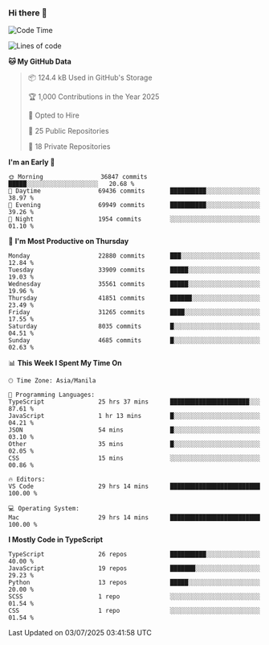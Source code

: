 ### Hi there 👋

<!--START_SECTION:waka-->
![Code Time](http://img.shields.io/badge/Code%20Time-1%2C901%20hrs%2043%20mins-blue)

![Lines of code](https://img.shields.io/badge/From%20Hello%20World%20I%27ve%20Written-67.8%20million%20lines%20of%20code-blue)

**🐱 My GitHub Data** 

> 📦 124.4 kB Used in GitHub's Storage 
 > 
> 🏆 1,000 Contributions in the Year 2025
 > 
> 💼 Opted to Hire
 > 
> 📜 25 Public Repositories 
 > 
> 🔑 18 Private Repositories 
 > 
**I'm an Early 🐤** 

```text
🌞 Morning                36847 commits       █████░░░░░░░░░░░░░░░░░░░░   20.68 % 
🌆 Daytime                69436 commits       ██████████░░░░░░░░░░░░░░░   38.97 % 
🌃 Evening                69949 commits       ██████████░░░░░░░░░░░░░░░   39.26 % 
🌙 Night                  1954 commits        ░░░░░░░░░░░░░░░░░░░░░░░░░   01.10 % 
```
📅 **I'm Most Productive on Thursday** 

```text
Monday                   22880 commits       ███░░░░░░░░░░░░░░░░░░░░░░   12.84 % 
Tuesday                  33909 commits       █████░░░░░░░░░░░░░░░░░░░░   19.03 % 
Wednesday                35561 commits       █████░░░░░░░░░░░░░░░░░░░░   19.96 % 
Thursday                 41851 commits       ██████░░░░░░░░░░░░░░░░░░░   23.49 % 
Friday                   31265 commits       ████░░░░░░░░░░░░░░░░░░░░░   17.55 % 
Saturday                 8035 commits        █░░░░░░░░░░░░░░░░░░░░░░░░   04.51 % 
Sunday                   4685 commits        █░░░░░░░░░░░░░░░░░░░░░░░░   02.63 % 
```


📊 **This Week I Spent My Time On** 

```text
🕑︎ Time Zone: Asia/Manila

💬 Programming Languages: 
TypeScript               25 hrs 37 mins      ██████████████████████░░░   87.61 % 
JavaScript               1 hr 13 mins        █░░░░░░░░░░░░░░░░░░░░░░░░   04.21 % 
JSON                     54 mins             █░░░░░░░░░░░░░░░░░░░░░░░░   03.10 % 
Other                    35 mins             █░░░░░░░░░░░░░░░░░░░░░░░░   02.05 % 
CSS                      15 mins             ░░░░░░░░░░░░░░░░░░░░░░░░░   00.86 % 

🔥 Editors: 
VS Code                  29 hrs 14 mins      █████████████████████████   100.00 % 

💻 Operating System: 
Mac                      29 hrs 14 mins      █████████████████████████   100.00 % 
```

**I Mostly Code in TypeScript** 

```text
TypeScript               26 repos            ██████████░░░░░░░░░░░░░░░   40.00 % 
JavaScript               19 repos            ███████░░░░░░░░░░░░░░░░░░   29.23 % 
Python                   13 repos            █████░░░░░░░░░░░░░░░░░░░░   20.00 % 
SCSS                     1 repo              ░░░░░░░░░░░░░░░░░░░░░░░░░   01.54 % 
CSS                      1 repo              ░░░░░░░░░░░░░░░░░░░░░░░░░   01.54 % 
```




 Last Updated on 03/07/2025 03:41:58 UTC
<!--END_SECTION:waka-->
